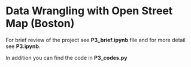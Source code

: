 # Data Wrangling with Open Street Map (Boston)

For brief review of the project see **P3_brief.ipynb** file and for more detail see **P3.ipynb**.

In addition you can find the code in **P3_codes.py**
